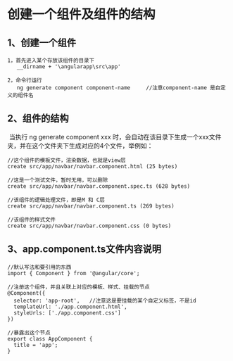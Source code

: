 # 创建一个组件及组件的结构

## 1、创建一个组件

```
1，首先进入某个存放该组件的目录下
   __dirname + '\angularapp\src\app'
   
2，命令行运行
   ng generate component component-name     //注意component-name 是自定义的组件名
```



## 2、组件的结构

​     当执行  ng generate component xxx 时，会自动在该目录下生成一个xxx文件夹，并在这个文件夹下生成对应的4个文件，举例如：

```
//这个组件的模板文件，渲染数据，也就是view层
create src/app/navbar/navbar.component.html (25 bytes)

//这是一个测试文件，暂时无用，可以删除
create src/app/navbar/navbar.component.spec.ts (628 bytes)

//该组件的逻辑处理文件，即是M 和 C层
create src/app/navbar/navbar.component.ts (269 bytes)

//该组件的样式文件
create src/app/navbar/navbar.component.css (0 bytes)

```

  

## 3、app.component.ts文件内容说明

```
//默认写法和要引用的东西
import { Component } from '@angular/core';

//注册这个组件，并且关联上对应的模板、样式、挂载的节点
@Component({
  selector: 'app-root',   //注意这是要挂载的某个自定义标签，不是id
  templateUrl: './app.component.html',
  styleUrls: ['./app.component.css']
})

//暴露出这个节点
export class AppComponent {
  title = 'app';
}
```

